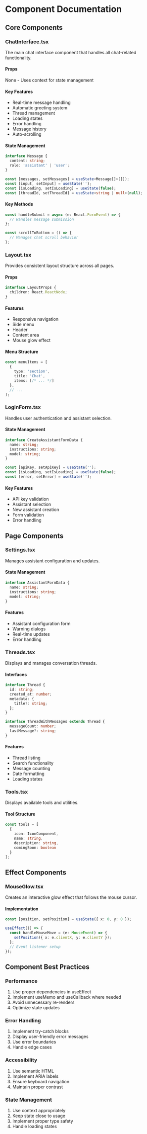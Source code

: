 # Component Documentation

## Core Components

### ChatInterface.tsx

The main chat interface component that handles all chat-related functionality.

#### Props
None - Uses context for state management

#### Key Features
- Real-time message handling
- Automatic greeting system
- Thread management
- Loading states
- Error handling
- Message history
- Auto-scrolling

#### State Management
```typescript
interface Message {
  content: string;
  role: 'assistant' | 'user';
}

const [messages, setMessages] = useState<Message[]>([]);
const [input, setInput] = useState('');
const [isLoading, setIsLoading] = useState(false);
const [threadId, setThreadId] = useState<string | null>(null);
```

#### Key Methods
```typescript
const handleSubmit = async (e: React.FormEvent) => {
  // Handles message submission
};

const scrollToBottom = () => {
  // Manages chat scroll behavior
};
```

### Layout.tsx

Provides consistent layout structure across all pages.

#### Props
```typescript
interface LayoutProps {
  children: React.ReactNode;
}
```

#### Features
- Responsive navigation
- Side menu
- Header
- Content area
- Mouse glow effect

#### Menu Structure
```typescript
const menuItems = [
  {
    type: 'section',
    title: 'Chat',
    items: [/* ... */]
  },
  // ...
];
```

### LoginForm.tsx

Handles user authentication and assistant selection.

#### State Management
```typescript
interface CreateAssistantFormData {
  name: string;
  instructions: string;
  model: string;
}

const [apiKey, setApiKey] = useState('');
const [isLoading, setIsLoading] = useState(false);
const [error, setError] = useState('');
```

#### Key Features
- API key validation
- Assistant selection
- New assistant creation
- Form validation
- Error handling

## Page Components

### Settings.tsx

Manages assistant configuration and updates.

#### State Management
```typescript
interface AssistantFormData {
  name: string;
  instructions: string;
  model: string;
}
```

#### Features
- Assistant configuration form
- Warning dialogs
- Real-time updates
- Error handling

### Threads.tsx

Displays and manages conversation threads.

#### Interfaces
```typescript
interface Thread {
  id: string;
  created_at: number;
  metadata: {
    title?: string;
  };
}

interface ThreadWithMessages extends Thread {
  messageCount: number;
  lastMessage?: string;
}
```

#### Features
- Thread listing
- Search functionality
- Message counting
- Date formatting
- Loading states

### Tools.tsx

Displays available tools and utilities.

#### Tool Structure
```typescript
const tools = [
  {
    icon: IconComponent,
    name: string,
    description: string,
    comingSoon: boolean
  }
];
```

## Effect Components

### MouseGlow.tsx

Creates an interactive glow effect that follows the mouse cursor.

#### Implementation
```typescript
const [position, setPosition] = useState({ x: 0, y: 0 });

useEffect(() => {
  const handleMouseMove = (e: MouseEvent) => {
    setPosition({ x: e.clientX, y: e.clientY });
  };
  // Event listener setup
});
```

## Component Best Practices

### Performance
1. Use proper dependencies in useEffect
2. Implement useMemo and useCallback where needed
3. Avoid unnecessary re-renders
4. Optimize state updates

### Error Handling
1. Implement try-catch blocks
2. Display user-friendly error messages
3. Use error boundaries
4. Handle edge cases

### Accessibility
1. Use semantic HTML
2. Implement ARIA labels
3. Ensure keyboard navigation
4. Maintain proper contrast

### State Management
1. Use context appropriately
2. Keep state close to usage
3. Implement proper type safety
4. Handle loading states
